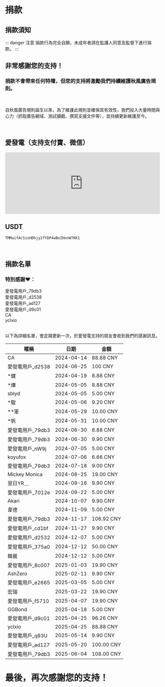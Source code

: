# 捐款

## 捐款須知

\::: danger 注意
捐款行為完全自願，未成年者請在監護人同意及監督下進行捐款。
\:::

## 非常感謝您的支持！

### 捐款不會帶來任何特權，但您的支持將激勵我們持續維護秋風廣告規則。

<br>

自秋風廣告規則誕生以來，為了維護此規則並確保其有效性，我們投入大量時間與心力（抓取廣告網域、測試攔截、撰寫支援文件等），並持續更新維護至今。

<br>

## 愛發電（支持支付寶、微信）

<iframe id="afdian_leaflet_AdsRule" src="https://afdian.com/leaflet?slug=AdsRule" width="100%" scrolling="no" height="200" frameborder="0"></iframe>

## USDT

```USDT-Trc20
TMMaifAc5ixHDhjy2fYDP4wBxZHnnW7KK1  
```

<br>

## 捐款名單

### 特別感謝❤️：<br>

愛發電用戶\_79db3<br>
愛發電用戶\_d2538<br>
愛發電用戶\_ad127<br>
愛發電用戶\_d9c01<br>
CA<br>
yclxio<br> <br>

以下為詳細名單，會定期更新一次，於愛發電支持的朋友會收到我們的感謝訊息。

| 暱稱            | 日期         | 金額         |
| ------------- | ---------- | ---------- |
| CA            | 2024-04-14 | 88.88 CNY  |
| 愛發電用戶\_d2538  | 2024-06-25 | 100 CNY    |
| \*健           | 2024-04-19 | 8.88 CNY   |
| \*燁           | 2024-05-05 | 8.88 CNY   |
| sblyd         | 2024-05-05 | 5.00 CNY   |
| \*駿           | 2024-05-06 | 9.20 CNY   |
| \*\*軍         | 2024-05-29 | 10.00 CNY  |
| \*帆           | 2024-05-31 | 10.00 CNY  |
| 愛發電用戶\_79db3  | 2024-06-30 | 8.88 CNY   |
| 愛發電用戶\_79db3  | 2024-06-30 | 9.90 CNY   |
| 愛發電用戶\_nW9j   | 2024-07-05 | 5.00 CNY   |
| koyufox       | 2024-07-06 | 6.66 CNY   |
| 愛發電用戶\_79db3  | 2024-07-18 | 9.00 CNY   |
| Mickey Monica | 2024-08-25 | 19.00 CNY  |
| 翌日YR＿         | 2024-09-16 | 9.90 CNY   |
| 愛發電用戶\_7012e  | 2024-09-22 | 5.00 CNY   |
| Akari         | 2024-10-07 | 9.90 CNY   |
| 韋德            | 2024-11-09 | 5.00 CNY   |
| 愛發電用戶\_79db3  | 2024-11-17 | 106.92 CNY |
| 愛發電用戶\_cd1bf  | 2024-11-27 | 9.90 CNY   |
| 愛發電用戶\_d2532  | 2024-12-07 | 5.00 CNY   |
| 愛發電用戶\_375a0  | 2024-12-12 | 50.00 CNY  |
| 韓晨            | 2024-12-12 | 5.00 CNY   |
| 愛發電用戶\_8c007  | 2025-01-03 | 19.90 CNY  |
| AshZero       | 2025-02-11 | 9.90 CNY   |
| 愛發電用戶\_e2665  | 2025-03-05 | 5.00 CNY   |
| 宏瑞            | 2025-03-22 | 19.90 CNY  |
| 愛發電用戶\_f5710  | 2025-04-07 | 19.90 CNY  |
| GGBond        | 2025-04-18 | 5.00 CNY   |
| 愛發電用戶\_d9c01  | 2025-04-25 | 96.26 CNY  |
| yclxio        | 2025-04-25 | 88.88 CNY  |
| 愛發電用戶\_q93U   | 2025-05-14 | 9.90 CNY   |
| 愛發電用戶\_ad127  | 2025-05-20 | 100.00 CNY |
| 愛發電用戶\_79db3  | 2025-06-04 | 108.00 CNY |

# 最後，再次感謝您的支持！
